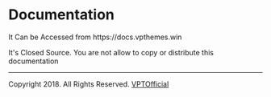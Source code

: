 <h1>Documentation</h1>
<p>It Can be Accessed from https://docs.vpthemes.win</p>
<p>It's Closed Source. You are not allow to copy or distribute this documentation</p>
<hr />
Copyright 2018. All Rights Reserved. <a href="https://vpthemes.win/">VPTOfficial</a>
